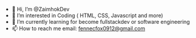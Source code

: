 - 👋 Hi, I’m @ZaimhokDev
- 👀 I’m interested in Coding ( HTML, CSS, Javascript and more)
- 🌱 I’m currently learning for become fullstackdev or software engineering
- 📫 How to reach me
  email: fennecfox0912@gmail.com
  

<!---
ZaimhokDev/ZaimhokDev is a ✨ special ✨ repository because its `README.md` (this file) appears on your GitHub profile.
You can click the Preview link to take a look at your changes.
--->
